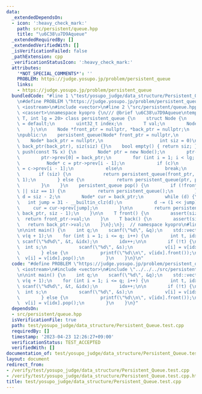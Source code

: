 ```yaml
---
data:
  _extendedDependsOn:
  - icon: ':heavy_check_mark:'
    path: src/persistent/queue.hpp
    title: "\u6C38\u7D9Aqueue"
  _extendedRequiredBy: []
  _extendedVerifiedWith: []
  _isVerificationFailed: false
  _pathExtension: cpp
  _verificationStatusIcon: ':heavy_check_mark:'
  attributes:
    '*NOT_SPECIAL_COMMENTS*': ''
    PROBLEM: https://judge.yosupo.jp/problem/persistent_queue
    links:
    - https://judge.yosupo.jp/problem/persistent_queue
  bundledCode: "#line 1 \"test/yosupo_judge/data_structure/Persistent_Queue.test.cpp\"\
    \n#define PROBLEM \"https://judge.yosupo.jp/problem/persistent_queue\"\n#include\
    \ <iostream>\n#include <vector>\n#line 2 \"src/persistent/queue.hpp\"\n#include\
    \ <cassert>\nnamespace kyopro {\n/// @brief \u6C38\u7D9Aqueue\ntemplate <typename\
    \ T, int lg = 20> class persistent_queue {\n    struct Node {\n        Node()\
    \ = default;\n        uint32_t index;\n        T val;\n        Node* prev[20];\n\
    \    };\n\n    Node *front_ptr = nullptr, *back_ptr = nullptr;\n    int siz;\n\
    \npublic:\n    persistent_queue(Node* front_ptr = nullptr,\n                 \
    \    Node* back_ptr = nullptr,\n                     int siz = 0)\n        : front_ptr(front_ptr),\
    \ back_ptr(back_ptr), siz(siz) {}\n    bool empty() { return siz; }\n    persistent_queue\
    \ push(const T& x) {\n        Node* ptr = new Node();\n        ptr->val = x;\n\
    \        ptr->prev[0] = back_ptr;\n        for (int i = 1; i < lg; i++) {\n  \
    \          Node* c = ptr->prev[i - 1];\n            if (c)\n                ptr->prev[i]\
    \ = c->prev[i - 1];\n            else\n                break;\n        }\n\n \
    \       if (siz) {\n            return persistent_queue(front_ptr, ptr, siz +\
    \ 1);\n        } else {\n            return persistent_queue(ptr, ptr, siz + 1);\n\
    \        }\n    }\n    persistent_queue pop() {\n        if (!front_ptr || !back_ptr\
    \ || siz == 1) {\n            return persistent_queue();\n        }\n        int\
    \ d = siz - 2;\n        Node* cur = back_ptr;\n        while (d) {\n         \
    \   int jump = 31 - __builtin_clz(d);\n            d -= (1 << jump);\n       \
    \     cur = cur->prev[jump];\n        }\n\n        return persistent_queue(cur,\
    \ back_ptr, siz - 1);\n    }\n\n    T front() {\n        assert(siz);\n      \
    \  return front_ptr->val;\n    }\n    T back() {\n        assert(siz);\n     \
    \   return back_ptr->val;\n    }\n};\n};  // namespace kyopro\n#line 5 \"test/yosupo_judge/data_structure/Persistent_Queue.test.cpp\"\
    \n\nint main() {\n    int q;\n    scanf(\"%d\", &q);\n    std::vector<kyopro::persistent_queue<int>>\
    \ v(q + 1);\n    for (int i = 1; i <= q; i++) {\n        int t, idx;\n       \
    \ scanf(\"%d%d\", &t, &idx);\n        idx++;\n\n        if (!t) {\n          \
    \  int s;\n            scanf(\"%d\", &s);\n            v[i] = v[idx].push(s);\n\
    \        } else {\n            printf(\"%d\\n\", v[idx].front());\n          \
    \  v[i] = v[idx].pop();\n        }\n    }\n}\n"
  code: "#define PROBLEM \"https://judge.yosupo.jp/problem/persistent_queue\"\n#include\
    \ <iostream>\n#include <vector>\n#include \"../../../src/persistent/queue.hpp\"\
    \n\nint main() {\n    int q;\n    scanf(\"%d\", &q);\n    std::vector<kyopro::persistent_queue<int>>\
    \ v(q + 1);\n    for (int i = 1; i <= q; i++) {\n        int t, idx;\n       \
    \ scanf(\"%d%d\", &t, &idx);\n        idx++;\n\n        if (!t) {\n          \
    \  int s;\n            scanf(\"%d\", &s);\n            v[i] = v[idx].push(s);\n\
    \        } else {\n            printf(\"%d\\n\", v[idx].front());\n          \
    \  v[i] = v[idx].pop();\n        }\n    }\n}"
  dependsOn:
  - src/persistent/queue.hpp
  isVerificationFile: true
  path: test/yosupo_judge/data_structure/Persistent_Queue.test.cpp
  requiredBy: []
  timestamp: '2023-04-23 12:26:27+09:00'
  verificationStatus: TEST_ACCEPTED
  verifiedWith: []
documentation_of: test/yosupo_judge/data_structure/Persistent_Queue.test.cpp
layout: document
redirect_from:
- /verify/test/yosupo_judge/data_structure/Persistent_Queue.test.cpp
- /verify/test/yosupo_judge/data_structure/Persistent_Queue.test.cpp.html
title: test/yosupo_judge/data_structure/Persistent_Queue.test.cpp
---
```

